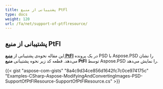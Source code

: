 ```yaml
---
title: پشتیبانی از منبع PtFl
type: docs
weight: 120
url: /fa/net/support-of-ptflresource/
---
```


## **پشتیبانی از منبع PtFl**
این مقاله نحوه‌ی پشتیبانی از [**منبع PtFl**](https://reference.aspose.com/psd/net/aspose.psd.fileformats.psd.layers.layerresources/ptflresource) در یک پرونده PSD با Aspose.PSD را نشان می‌دهد. قطعه کد زیر نحوه پشتیبانی **منبع PtFl** توسط Aspose.PSD را نمایش می‌دهد.

{{< gist "aspose-com-gists" "8a4c9d34ce856d1642fc7c0ce974175c" "Examples-CSharp-Aspose-ModifyingAndConvertingImages-PSD-SupportOfPtFlResource-SupportOfPtFlResource.cs" >}}
